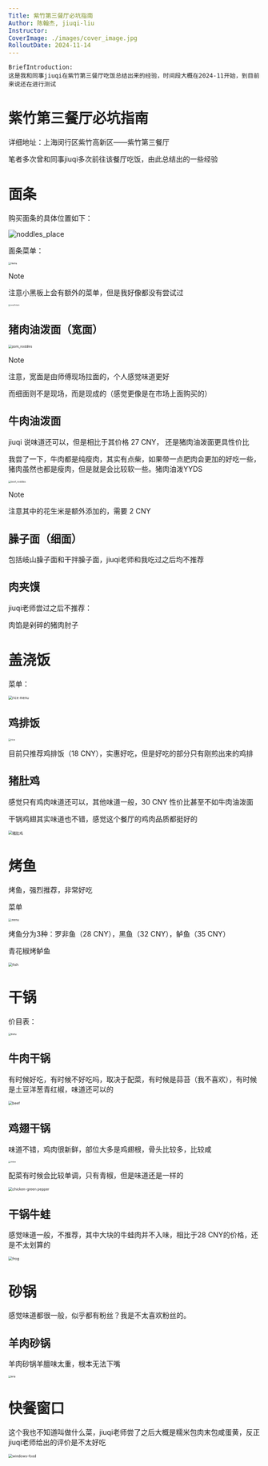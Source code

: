 ```yaml
---
Title: 紫竹第三餐厅必坑指南
Author: 陈翰杰, jiuqi-liu
Instructor: 
CoverImage: ./images/cover_image.jpg
RolloutDate: 2024-11-14
---
```


```
BriefIntroduction: 
这是我和同事jiuqi在紫竹第三餐厅吃饭总结出来的经验，时间段大概在2024-11开始，到目前来说还在进行测试
```

<!-- split -->

# 紫竹第三餐厅必坑指南

详细地址：上海闵行区紫竹高新区——紫竹第三餐厅

笔者多次曾和同事jiuqi多次前往该餐厅吃饭，由此总结出的一些经验



# 面条

购买面条的具体位置如下：

![noddles_place](./image/noddles_palce.png)

面条菜单：

<img src="./images/noddles-menu.jpg" alt="menu" style="zoom:33%;" />

> [!note]
>
> 注意小黑板上会有额外的菜单，但是我好像都没有尝试过
>
> <img src="./images/noddles-small-black.jpg" alt="small black" style="zoom:25%;" />
>
> 



## 猪肉油泼面（宽面）

<img src="./images/pork-noddles.jpg" alt="pork_noddles" style="zoom:45%;" />

> [!note]
>
> 注意，宽面是由师傅现场拉面的，个人感觉味道更好
>
> 而细面则不是现场，而是现成的（感觉更像是在市场上面购买的）

## 牛肉油泼面

jiuqi 说味道还可以，但是相比于其价格 27 CNY， 还是猪肉油泼面更具性价比

我尝了一下，牛肉都是纯瘦肉，其实有点柴，如果带一点肥肉会更加的好吃一些，猪肉虽然也都是瘦肉，但是就是会比较软一些。猪肉油泼YYDS

<img src="./images/beef-noddles.jpg" alt="beef_noddles" style="zoom:33%;" />

> [!note]
>
> 注意其中的花生米是额外添加的，需要 2 CNY

## 臊子面（细面）

包括岐山臊子面和干拌臊子面，jiuqi老师和我吃过之后均不推荐

## 肉夹馍

jiuqi老师尝过之后不推荐：

肉馅是剁碎的猪肉肘子

# 盖浇饭

菜单：

<img src="./images/rice-menu.jpg" alt="rice menu" style="zoom:50%;" />

## 鸡排饭

<img src="./images/chicken-cutlet-rice.jpg" alt="rice" style="zoom:33%;" />

目前只推荐鸡排饭（18 CNY），实惠好吃，但是好吃的部分只有刚煎出来的鸡排

## 猪肚鸡

感觉只有鸡肉味道还可以，其他味道一般，30 CNY 性价比甚至不如牛肉油泼面

干锅鸡翅其实味道也不错，感觉这个餐厅的鸡肉品质都挺好的

<img src="./images/pork-stomach-chicken.jpg" alt="猪肚鸡" style="zoom:50%;" />



# 烤鱼

烤鱼，强烈推荐，非常好吃

菜单

<img src="./images/fish-menu.jpg" alt="menu" style="zoom:40%;" />



烤鱼分为3种：罗非鱼（28 CNY），黑鱼（32 CNY），鲈鱼（35 CNY）

青花椒烤鲈鱼

<img src="./images/grilled-fish.jpg" alt="fish" style="zoom:50%;" />

# 干锅

价目表：

<img src="./images/dry-pot-menu.jpeg" alt="menu" style="zoom:30%;" />

## 牛肉干锅

有时候好吃，有时候不好吃吗，取决于配菜，有时候是蒜苔（我不喜欢），有时候是土豆洋葱青红椒，味道还可以的

<img src="./images/dry-pot-beef.jpg" alt="beef" style="zoom:50%;" />

## 鸡翅干锅

味道不错，鸡肉很新鲜，部位大多是鸡翅根，骨头比较多，比较咸

<img src="./images/dry-pot-chicken.jpeg" alt="chiken" style="zoom:25%;" />

配菜有时候会比较单调，只有青椒，但是味道还是一样的

<img src="./images/dry-pot-chicken-green.jpg" alt="chicken-green pepper" style="zoom:50%;" />

## 干锅牛蛙

感觉味道一般，不推荐，其中大块的牛蛙肉并不入味，相比于28 CNY的价格，还是不太划算的

<img src="./images/frog-dry-pot.jpg" alt="frog" style="zoom:50%;" />

# 砂锅

感觉味道都很一般，似乎都有粉丝？我是不太喜欢粉丝的。

## 羊肉砂锅

羊肉砂锅羊膻味太重，根本无法下嘴

<img src="./images/lamb-clay-pot.jpg" alt="lamp" style="zoom:30%;" />

# 快餐窗口

这个我也不知道叫做什么菜，jiuqi老师尝了之后大概是糯米包肉末包咸蛋黄，反正jiuqi老师给出的评价是不太好吃

<img src="./images/windows-food.jpg" alt="windows-food" style="zoom:50%;" />

